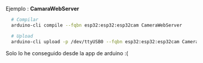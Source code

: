 Ejemplo : **CamaraWebServer**

```bash
  # Compilar
  arduino-cli compile --fqbn esp32:esp32:esp32cam CameraWebServer

  # Upload
  arduino-cli upload -p /dev/ttyUSB0 --fqbn esp32:esp32:esp32cam CameraWebServer
```

Solo lo he conseguido desde la app de arduino :(
